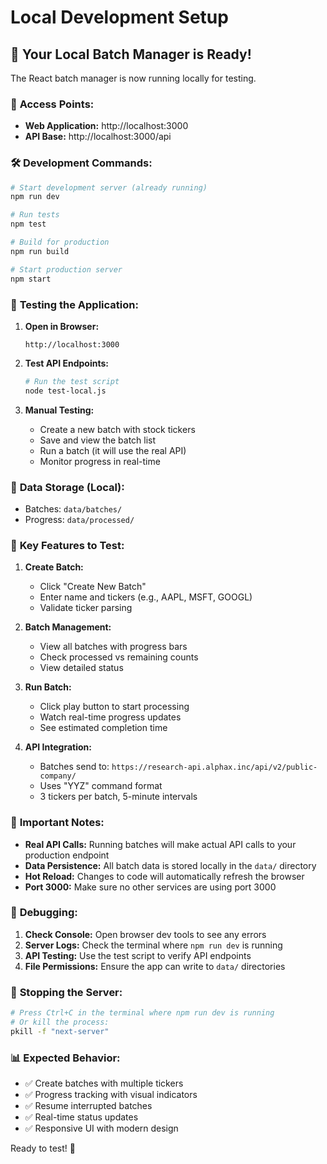 # Local Development Setup

## 🚀 Your Local Batch Manager is Ready!

The React batch manager is now running locally for testing.

### 📍 **Access Points:**
- **Web Application:** http://localhost:3000
- **API Base:** http://localhost:3000/api

### 🛠 **Development Commands:**

```bash
# Start development server (already running)
npm run dev

# Run tests
npm test

# Build for production
npm run build

# Start production server
npm start
```

### 🧪 **Testing the Application:**

1. **Open in Browser:**
   ```
   http://localhost:3000
   ```

2. **Test API Endpoints:**
   ```bash
   # Run the test script
   node test-local.js
   ```

3. **Manual Testing:**
   - Create a new batch with stock tickers
   - Save and view the batch list
   - Run a batch (it will use the real API)
   - Monitor progress in real-time

### 📁 **Data Storage (Local):**
- Batches: `data/batches/`
- Progress: `data/processed/`

### 🔧 **Key Features to Test:**

1. **Create Batch:**
   - Click "Create New Batch"
   - Enter name and tickers (e.g., AAPL, MSFT, GOOGL)
   - Validate ticker parsing

2. **Batch Management:**
   - View all batches with progress bars
   - Check processed vs remaining counts
   - View detailed status

3. **Run Batch:**
   - Click play button to start processing
   - Watch real-time progress updates
   - See estimated completion time

4. **API Integration:**
   - Batches send to: `https://research-api.alphax.inc/api/v2/public-company/`
   - Uses "YYZ" command format
   - 3 tickers per batch, 5-minute intervals

### 🚨 **Important Notes:**

- **Real API Calls:** Running batches will make actual API calls to your production endpoint
- **Data Persistence:** All batch data is stored locally in the `data/` directory
- **Hot Reload:** Changes to code will automatically refresh the browser
- **Port 3000:** Make sure no other services are using port 3000

### 🐛 **Debugging:**

1. **Check Console:** Open browser dev tools to see any errors
2. **Server Logs:** Check the terminal where `npm run dev` is running
3. **API Testing:** Use the test script to verify API endpoints
4. **File Permissions:** Ensure the app can write to `data/` directories

### 🔄 **Stopping the Server:**
```bash
# Press Ctrl+C in the terminal where npm run dev is running
# Or kill the process:
pkill -f "next-server"
```

### 📊 **Expected Behavior:**
- ✅ Create batches with multiple tickers
- ✅ Progress tracking with visual indicators  
- ✅ Resume interrupted batches
- ✅ Real-time status updates
- ✅ Responsive UI with modern design

Ready to test! 🎯
